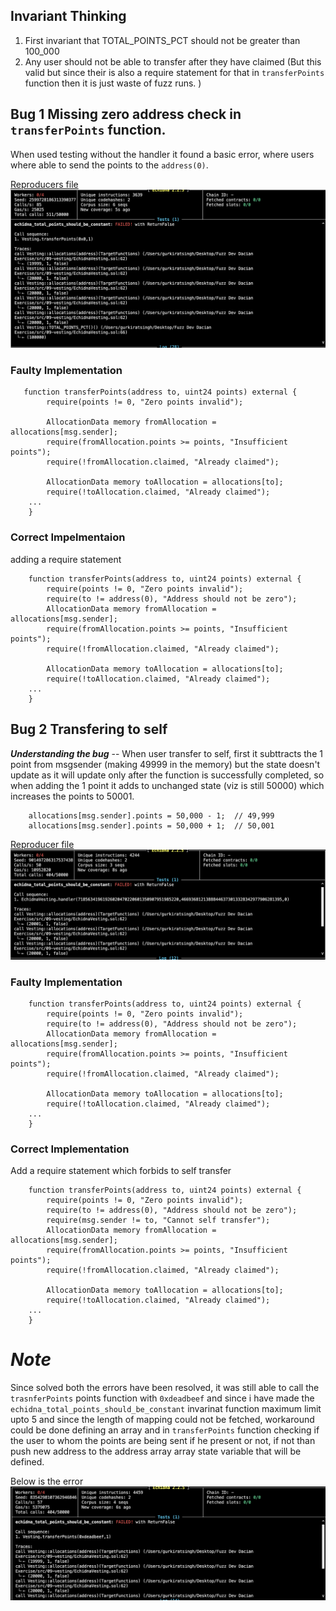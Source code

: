 ## Invariant Thinking
1. First invariant that TOTAL_POINTS_PCT should not be greater than 100_000
2. Any user should not be able to transfer after they have claimed (But this valid but since their is also a require statement for that in `transferPoints` function then it is just waste of fuzz runs. )

## Bug 1 Missing zero address check in `transferPoints` function.

When used testing without the handler it found a basic error, where users where able to send the points to the `address(0)`.

[Reproducers file](corpus/reproducers/496751183928588865.json) 
![Echidna Detection](Image/Error1.png)

### Faulty Implementation

``` Solidity 
   function transferPoints(address to, uint24 points) external {
        require(points != 0, "Zero points invalid");

        AllocationData memory fromAllocation = allocations[msg.sender];
        require(fromAllocation.points >= points, "Insufficient points");
        require(!fromAllocation.claimed, "Already claimed");

        AllocationData memory toAllocation = allocations[to];
        require(!toAllocation.claimed, "Already claimed");
    ...
    }
```


### Correct Impelmentaion
adding a require statement

``` Solidity 
    function transferPoints(address to, uint24 points) external {
        require(points != 0, "Zero points invalid");
        require(to != address(0), "Address should not be zero");
        AllocationData memory fromAllocation = allocations[msg.sender];
        require(fromAllocation.points >= points, "Insufficient points");
        require(!fromAllocation.claimed, "Already claimed");

        AllocationData memory toAllocation = allocations[to];
        require(!toAllocation.claimed, "Already claimed");
    ...
    }
```

## Bug 2 Transfering to self 

***Understanding the bug*** -- When user transfer to self, first it subttracts the 1 point from msgsender (making 49999 in the memory) but the state doesn't update as it will update only after the function is successfully completed, so when adding the 1 point it adds to unchanged state (viz is still 50000) which increases the points  to 50001.

``` Solidity 
    allocations[msg.sender].points = 50,000 - 1;  // 49,999
    allocations[msg.sender].points = 50,000 + 1;  // 50,001
```

[Reproducer file](corpus/reproducers/1244362216987788404.json)
![Echidna Error](Image/Error2.png)


### Faulty Implementation

``` Solidity 
    function transferPoints(address to, uint24 points) external {
        require(points != 0, "Zero points invalid");
        require(to != address(0), "Address should not be zero");
        AllocationData memory fromAllocation = allocations[msg.sender];
        require(fromAllocation.points >= points, "Insufficient points");
        require(!fromAllocation.claimed, "Already claimed");

        AllocationData memory toAllocation = allocations[to];
        require(!toAllocation.claimed, "Already claimed");
    ...
    }
```


### Correct Implementation
Add a require statement which forbids to self transfer

``` Solidity 
    function transferPoints(address to, uint24 points) external {
        require(points != 0, "Zero points invalid");
        require(to != address(0), "Address should not be zero");
        require(msg.sender != to, "Cannot self transfer");
        AllocationData memory fromAllocation = allocations[msg.sender];
        require(fromAllocation.points >= points, "Insufficient points");
        require(!fromAllocation.claimed, "Already claimed");

        AllocationData memory toAllocation = allocations[to];
        require(!toAllocation.claimed, "Already claimed");
    ...
    }
```



# ***Note***

Since solved both the errors have been resolved, it was still able to call the `trasnferPoints` points function with `0xdeadbeef` and 
since i have made the `echidna_total_points_should_be_constant` invarinat function maximum limit upto 5 
and since the length of mapping could not be fetched, workaround could be done defining an array and in `transferPoints`
function checking if the user to whom the points are being sent if he present or not, if not than push new address to the address array array state variable that will be defined.

Below is the error 
![Echidna Error](Image/Error3.png)

